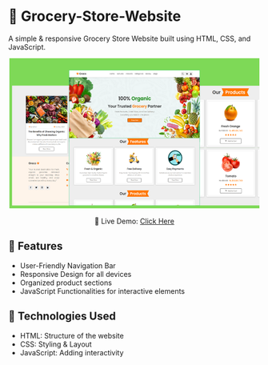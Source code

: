 # 🏪 Grocery-Store-Website
<p> A simple & responsive Grocery Store Website built using HTML, CSS, and JavaScript.</p>

<div align="center">
  <img src="Images/README Img.png" height="300px" width="500px">
</div>

<p align="center">📎 Live Demo: <a href="https://rashmidulashani.github.io/Grocery-Store-Website/"> Click Here </a></p>

<h2>📑 Features</h2>
<ul>
  <li>User-Friendly Navigation Bar</li>
  <li>Responsive Design for all devices</li>
  <li>Organized product sections</li>
  <li>JavaScript Functionalities for interactive elements</li>
</ul>

<h2>🚀 Technologies Used</h2>
<ul>
  <li>HTML: Structure of the website</li>
  <li>CSS: Styling & Layout</li>
  <li>JavaScript: Adding interactivity</li>
</ul>
